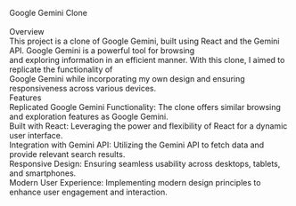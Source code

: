 
Google Gemini Clone<br>
<br>
Overview
<br>
This project is a clone of Google Gemini, built using React and the Gemini API. Google Gemini is a powerful tool for browsing
<br> and exploring information in an efficient manner. With this clone, I aimed to replicate the functionality of <br>Google Gemini while incorporating my own design and ensuring<br> responsiveness across various devices.
<br>
Features
<br>
Replicated Google Gemini Functionality: The clone offers similar browsing and exploration features as Google Gemini.
<br>
Built with React: Leveraging the power and flexibility of React for a dynamic user interface.
<br>
Integration with Gemini API: Utilizing the Gemini API to fetch data and provide relevant search results.
<br>
Responsive Design: Ensuring seamless usability across desktops, tablets, and smartphones.
<br>
Modern User Experience: Implementing modern design principles to enhance user engagement and interaction.
<br>
